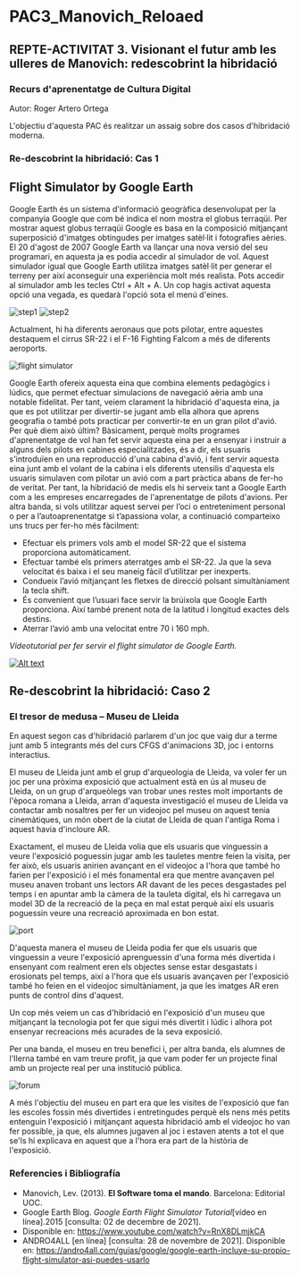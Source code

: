 # PAC3_Manovich_Reloaed
## REPTE-ACTIVITAT 3. Visionant el futur amb les ulleres de Manovich: redescobrint la hibridació 

### Recurs d'aprenentatge de Cultura Digital

Autor: Roger Artero Ortega

L'objectiu d'aquesta PAC és realitzar un assaig sobre dos casos d'hibridació moderna.

### Re-descobrint la hibridació: Cas 1

## Flight Simulator by Google Earth

Google Earth és un sistema d'informació geogràfica desenvolupat per la companyia Google que com bé indica el nom mostra el globus terraqüi. Per mostrar aquest globus terraqüi Google es basa en la composició mitjançant superposició d'imatges obtingudes per imatges satèl·lit i fotografies aèries.
El 20 d'agost de 2007 Google Earth va llançar una nova versió del seu programari, en aquesta ja es podia accedir al simulador de vol. Aquest simulador igual que Google Earth utilitza imatges satèl·lit per generar el terreny per així aconseguir una experiència molt més realista. Pots accedir al simulador amb les tecles Ctrl + Alt + A. Un cop hagis activat aquesta opció una vegada, es quedarà l'opció sota el menú d'eines.

![step1](https://user-images.githubusercontent.com/92389069/145311378-fe332327-a6d8-4c7c-910a-7967e543afb4.PNG)
![step2](https://user-images.githubusercontent.com/92389069/145311408-a77e38ff-91ed-4952-baab-25c1430d395a.jpg)

Actualment, hi ha diferents aeronaus que pots pilotar, entre aquestes destaquem el cirrus SR-22 i el F-16 Fighting Falcom a més de diferents aeroports.

![flight simulator](https://user-images.githubusercontent.com/92389069/145311455-9eadbbc3-2157-4624-b011-0865deff85cc.jpg)

Google Earth ofereix aquesta eina que combina elements pedagògics i lúdics, que permet efectuar simulacions de navegació aèria amb una notable fidelitat.
Per tant, veiem clarament la hibridació d'aquesta eina, ja que es pot utilitzar per divertir-se jugant amb ella alhora que aprens geografia o també pots practicar per convertir-te en un gran pilot d'avió. Per què diem això últim? Bàsicament, perquè molts programes d'aprenentatge de vol han fet servir aquesta eina per a ensenyar i instruir a alguns dels pilots en cabines especialitzades, és a dir, els usuaris s'introduïen en una reproducció d'una cabina d'avió, i fent servir aquesta eina junt amb el volant de la cabina i els diferents utensilis d'aquesta els usuaris simulaven com pilotar un avió com a part pràctica abans de fer-ho de veritat.
Per tant, la hibridació de medis els hi serveix tant a Google Earth com a les empreses encarregades de l'aprenentatge de pilots d'avions.
Per altra banda, si vols utilitzar aquest servei per l’oci o entreteniment personal o per a l’autoaprenentatge si t’apassiona volar, a continuació comparteixo uns trucs per fer-ho més fàcilment:
-	Efectuar els primers vols amb el model SR-22 que el sistema proporciona automàticament.
-	Efectuar també els primers aterratges amb el SR-22. Ja que la seva velocitat és baixa i el seu maneig fàcil d’utilitzar per inexperts.
-	Condueix l’avió mitjançant les fletxes de direcció polsant simultàniament la tecla shift.
-	És convenient que l’usuari face servir la brúixola que Google Earth proporciona. Així també prenent nota de la latitud i longitud exactes dels destins.
-	Aterrar l’avió amb una velocitat entre 70 i 160 mph.

*Videotutorial per fer servir el flight simulator de Google Earth.*

[![Alt text](https://img.youtube.com/vi/RnX8DLmjkCA/0.jpg)](https://www.youtube.com/watch?v=RnX8DLmjkCA)

## Re-descobrint la hibridació: Caso 2
### El tresor de medusa – Museu de Lleida

En aquest segon cas d'hibridació parlarem d'un joc que vaig dur a terme junt amb 5 integrants més del curs CFGS d'animacions 3D, joc i entorns interactius.

El museu de Lleida junt amb el grup d'arqueologia de Lleida, va voler fer un joc per una pròxima exposició que actualment està en ús al museu de Lleida, on un grup d'arqueòlegs van trobar unes restes molt importants de l'època romana a Lleida, arran d'aquesta investigació el museu de Lleida va contactar amb nosaltres per fer un videojoc pel museu on aquest tenia cinemàtiques, un món obert de la ciutat de Lleida de quan l'antiga Roma i aquest havia d'incloure AR.

Exactament, el museu de Lleida volia que els usuaris que vinguessin a veure l'exposició poguessin jugar amb les tauletes mentre feien la visita, per fer això, els usuaris anirien avançant en el videojoc a l'hora que també ho farien per l'exposició i el més fonamental era que mentre avançaven pel museu anaven trobant uns lectors AR davant de les peces desgastades pel temps i en apuntar amb la càmera de la tauleta digital, els hi carregava un model 3D de la recreació de la peça en mal estat perquè així els usuaris poguessin veure una recreació aproximada en bon estat.

![port](https://user-images.githubusercontent.com/92389069/145311855-a2893500-e200-4d8a-8c0d-5d84be706642.PNG)

D'aquesta manera el museu de Lleida podia fer que els usuaris que vinguessin a veure l'exposició aprenguessin d'una forma més divertida i ensenyant com realment eren els objectes sense estar desgastats i erosionats pel temps, així a l'hora que els usuaris avançaven per l'exposició també ho feien en el videojoc simultàniament, ja que les imatges AR eren punts de control dins d'aquest.

Un cop més veiem un cas d'hibridació en l'exposició d'un museu que mitjançant la tecnologia pot fer que sigui més divertit i lúdic i alhora pot ensenyar recreacions més acurades de la seva exposició.

Per una banda, el museu en treu benefici i, per altra banda, els alumnes de l'Ilerna també en vam treure profit, ja que vam poder fer un projecte final amb un projecte real per una institució pública.

![forum](https://user-images.githubusercontent.com/92389069/145311865-1c2e4515-de3d-4165-92f6-cfd7efd4fb9c.PNG)

A més l'objectiu del museu en part era que les visites de l'exposició que fan les escoles fossin més divertides i entretingudes perquè els nens més petits entenguin l'exposició i mitjançant aquesta hibridació amb el videojoc ho van fer possible, ja que, els alumnes jugaven al joc i estaven atents a tot el que se'ls hi explicava en aquest que a l'hora era part de la història de l'exposició.

### Referencies i Bibliografía

* Manovich, Lev. (2013). **El Software toma el mando**. Barcelona: Editorial UOC. 
* Google Earth Blog. *Google Earth Flight Simulator Tutorial*[vídeo en línea].2015 [consulta: 02 de decembre de 2021].
* Disponible en: https://www.youtube.com/watch?v=RnX8DLmjkCA
* ANDRO4ALL [en línea] [consulta: 28 de novembre de 2021]. Disponible en: https://andro4all.com/guias/google/google-earth-incluye-su-propio-flight-simulator-asi-puedes-usarlo
